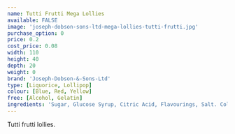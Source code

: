```yaml
---
name: Tutti Frutti Mega Lollies
available: FALSE
image: 'joseph-dobson-sons-ltd-mega-lollies-tutti-frutti.jpg'
purchase_option: 0
price: 0.2
cost_price: 0.08
width: 110
height: 40
depth: 20
weight: 0
brand: 'Joseph-Dobson-&-Sons-Ltd'
type: [Liquorice, Lollipop]
colour: [Blue, Red, Yellow]
free: [Alcohol, Gelatin]
ingredients: 'Sugar, Glucose Syrup, Citric Acid, Flavourings, Salt. Colours: E100, E141, E153, E160A, E163'
---
```

Tutti frutti lollies.